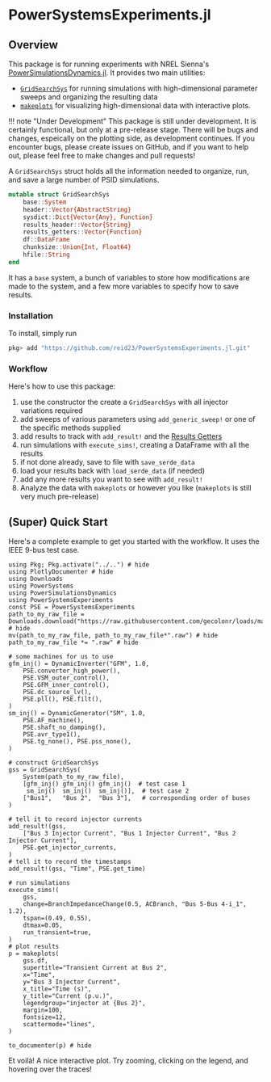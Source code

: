 # PowerSystemsExperiments.jl

## Overview
This package is for running experiments with NREL Sienna's [PowerSimulationsDynamics.jl](https://nrel-sienna.github.io/PowerSimulationsDynamics.jl/stable/). It provides two main utilities:
- [`GridSearchSys`](@ref) for running simulations with high-dimensional parameter sweeps and organizing the resulting data
- [`makeplots`](@ref) for visualizing high-dimensional data with interactive plots.

!!! note "Under Development"
    This package is still under development. It is certainly functional, but only at a pre-release stage. There will be bugs and changes, espeically on the plotting side, as development continues. If you encounter bugs, please create issues on GitHub, and if you want to help out, please feel free to make changes and pull requests!

A `GridSearchSys` struct holds all the information needed to organize, run, and save a large number of PSID simulations.
```julia
mutable struct GridSearchSys
    base::System
    header::Vector{AbstractString}
    sysdict::Dict{Vector{Any}, Function}
    results_header::Vector{String}
    results_getters::Vector{Function}
    df::DataFrame
    chunksize::Union{Int, Float64}
    hfile::String
end
```
It has a `base` system, a bunch of variables to store how modifications are made to the system, and a few more variables to specify how to save results.
### Installation
To install, simply run
```julia
pkg> add "https://github.com/reid23/PowerSystemsExperiments.jl.git"
```
### Workflow
Here's how to use this package:
1. use the constructor the create a `GridSearchSys` with all injector variations required
2. add sweeps of various parameters using `add_generic_sweep!` or one of the specific methods supplied
3. add results to track with `add_result!` and the [Results Getters](@ref)
4. run simulations with `execute_sims!`, creating a DataFrame with all the results
5. if not done already, save to file with `save_serde_data`
6. load your results back with `load_serde_data` (if needed)
7. add any more results you want to see with `add_result!`
8. Analyze the data with `makeplots` or however you like (`makeplots` is still very much pre-release)

## (Super) Quick Start
Here's a complete example to get you started with the workflow. It uses the IEEE 9-bus test case.

```@example
using Pkg; Pkg.activate("../..") # hide
using PlotlyDocumenter # hide
using Downloads
using PowerSystems
using PowerSimulationsDynamics
using PowerSystemsExperiments
const PSE = PowerSystemsExperiments
path_to_my_raw_file = Downloads.download("https://raw.githubusercontent.com/gecolonr/loads/main/data/raw_data/WSCC_9bus.raw"); # hide
mv(path_to_my_raw_file, path_to_my_raw_file*".raw") # hide
path_to_my_raw_file *= ".raw" # hide

# some machines for us to use
gfm_inj() = DynamicInverter("GFM", 1.0,
    PSE.converter_high_power(),
    PSE.VSM_outer_control(), 
    PSE.GFM_inner_control(), 
    PSE.dc_source_lv(),
    PSE.pll(), PSE.filt(), 
)
sm_inj() = DynamicGenerator("SM", 1.0, 
    PSE.AF_machine(),
    PSE.shaft_no_damping(), 
    PSE.avr_type1(),
    PSE.tg_none(), PSE.pss_none(),
)

# construct GridSearchSys
gss = GridSearchSys(
    System(path_to_my_raw_file),
    [gfm_inj() gfm_inj() gfm_inj()  # test case 1
     sm_inj()  sm_inj()  sm_inj()],  # test case 2
    ["Bus1",   "Bus 2",  "Bus 3"],   # corresponding order of buses
)

# tell it to record injector currents
add_result!(gss, 
    ["Bus 3 Injector Current", "Bus 1 Injector Current", "Bus 2 Injector Current"], 
    PSE.get_injector_currents,
)
# tell it to record the timestamps
add_result!(gss, "Time", PSE.get_time)

# run simulations
execute_sims!(
    gss,
    change=BranchImpedanceChange(0.5, ACBranch, "Bus 5-Bus 4-i_1", 1.2), 
    tspan=(0.49, 0.55), 
    dtmax=0.05, 
    run_transient=true, 
)
# plot results
p = makeplots(
    gss.df,
    supertitle="Transient Current at Bus 2",
    x="Time",
    y="Bus 3 Injector Current",
    x_title="Time (s)",
    y_title="Current (p.u.)",
    legendgroup="injector at {Bus 2}",
    margin=100,
    fontsize=12,
    scattermode="lines",
)

to_documenter(p) # hide
```
Et voilà! A nice interactive plot. Try zooming, clicking on the legend, and hovering over the traces!

